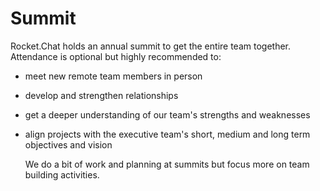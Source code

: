 # Summit

Rocket.Chat holds an annual summit to get the entire team together. Attendance is optional but highly recommended to:

* meet new remote team members in person
* develop and strengthen relationships
* get a deeper understanding of our team's strengths and weaknesses
* align projects with the executive team's short, medium and long term objectives and vision

  We do a bit of work and planning at summits but focus more on team building activities.

